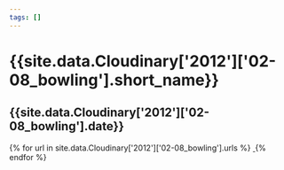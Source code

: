 ```yaml
---
tags: []
---
```

<div itemscope itemtype="http://schema.org/Photograph">
  <h1>{{site.data.Cloudinary['2012']['02-08_bowling'].short_name}}</h1>
  <h2 class="event-date">{{site.data.Cloudinary['2012']['02-08_bowling'].date}}</h2>
  {% for url in site.data.Cloudinary['2012']['02-08_bowling'].urls %}
    <a itemprop="image" class="swipebox" title="" href="{{ site.cloudinary.baseurl }}/{{ url }}">
      <img alt="" itemprop="thumbnailUrl" src="{{ site.cloudinary.baseurl }}/h_150/{{ url }}" />
      <meta itemprop="isFamilyFriendly" content="true" />
    </a>
  {% endfor %}
</div>
